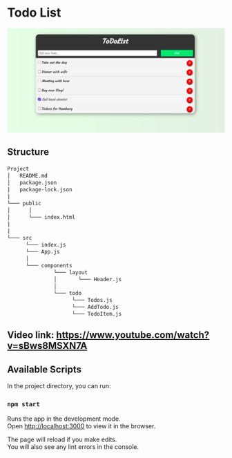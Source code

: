# Todo List

![](./img/preview.png)

## Structure

```
Project
│   README.md
│   package.json
|   package-lock.json
|
└─── public
│      │
│      └─── index.html
|
|
└─── src
      └─── index.js
      └─── App.js
      │
      └─── components
               └─── layout
               │       └─── Header.js
               │
               └─── todo
                     └─── Todos.js
                     └─── AddTodo.js
                     └─── TodoItem.js

```
## Video link: https://www.youtube.com/watch?v=sBws8MSXN7A

## Available Scripts

In the project directory, you can run:

### `npm start`

Runs the app in the development mode.<br />
Open [http://localhost:3000](http://localhost:3000) to view it in the browser.

The page will reload if you make edits.<br />
You will also see any lint errors in the console.


